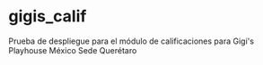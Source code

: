 # gigis_calif
Prueba de despliegue para el módulo de calificaciones para Gigi's Playhouse México Sede Querétaro
